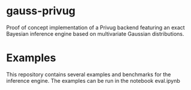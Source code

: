 # gauss-privug
Proof of concept implementation of a Privug backend featuring an exact Bayesian inference engine based on multivariate Gaussian distributions.

# Examples
This repository contains several examples and benchmarks for the inference engine. The examples can be run in the notebook eval.ipynb
